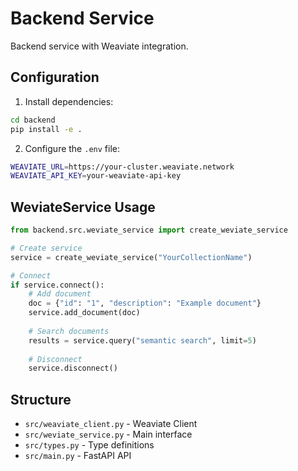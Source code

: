 # Backend Service

Backend service with Weaviate integration.

## Configuration

1. Install dependencies:
```bash
cd backend
pip install -e .
```

2. Configure the `.env` file:
```bash
WEAVIATE_URL=https://your-cluster.weaviate.network
WEAVIATE_API_KEY=your-weaviate-api-key
```

## WeviateService Usage

```python
from backend.src.weviate_service import create_weviate_service

# Create service
service = create_weviate_service("YourCollectionName")

# Connect
if service.connect():
    # Add document
    doc = {"id": "1", "description": "Example document"}
    service.add_document(doc)
    
    # Search documents
    results = service.query("semantic search", limit=5)
    
    # Disconnect
    service.disconnect()
```

## Structure

- `src/weaviate_client.py` - Weaviate Client
- `src/weviate_service.py` - Main interface
- `src/types.py` - Type definitions
- `src/main.py` - FastAPI API 
